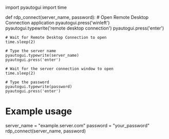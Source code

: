 import pyautogui
import time

def rdp_connect(server_name, password):
    # Open Remote Desktop Connection application
    pyautogui.press('winleft')
    pyautogui.typewrite('remote desktop connection')
    pyautogui.press('enter')
    
    # Wait for Remote Desktop Connection to open
    time.sleep(2)
    
    # Type the server name
    pyautogui.typewrite(server_name)
    pyautogui.press('enter')
    
    # Wait for the server connection window to open
    time.sleep(2)
    
    # Type the password
    pyautogui.typewrite(password)
    pyautogui.press('enter')

# Example usage
server_name = "example.server.com"
password = "your_password"
rdp_connect(server_name, password)
